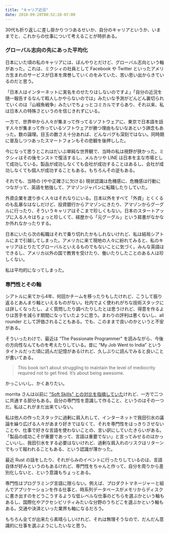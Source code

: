 ```yaml
---
title: "キャリア近況"
date: 2018-09-28T00:52:28-07:00
---
```

30代も折り返しに差し掛かりつつあるせいか、自分のキャリアというか、いままでと、これからの仕事について考えることが時折ある。

### グローバル志向の先にあった平均化

日本にいた頃の私のキャリアには、ぼんやりとだけど、グローバル志向という軸があった。これは、ミクシィの社員として Facebook や Twitter といったアメリカ生まれのサービスが日本を席巻していくのをみていた、苦い思い出からきているのだと思う。

「日本人はインターネットに実名をのせたりはしないのですよ」「自分の近況を随一報告するなんて暇人しかやらないのでは」みたいな予測がどんどん裏切られていくのは『山椒魚戦争』みたいでちょっとコミカルですらあり、それ以来、私は日本人の特殊さというのを信じきれずにいる。

一方で、世界中から人々が集まって作ってるソフトウェアに、東京で日本語を話す人々が集まって作っているソフトウェアが勝つ理由もないなあという諦念もあった。数の論理。目玉の数さえ十分あれば、どんなバグも深刻ではない。同時期に普及しつつあったスマートフォンもその悲観を後押しした。

今になって思うとこれはだいぶ単純な世界観で、当時の私は視野が狭かった。ミクシィはその後モンストで復活するし、メルカリや LINE は日本を主な市場として成功している。製品が成功しなくても会社が成功することはあるし、会社が成功しなくても個人が成功することもある。もちろんその逆もある。

それでも、当時の (やや正確さに欠ける) 現状認識は危機感に、危機感は行動につながって、英語を勉強して、アマゾンジャパンに転職したりしていた。

外資企業を渡り歩く人々はそれなりにいる。日本以外をすべて「外資」とくくるのも乱暴なはなしだけど、投資銀行からアマゾンにきたり、アマゾンからグーグルに行ったり、そういうキャリアはそこまで珍しくもない。日本のスタートアップに入る人々はちょっと珍しくて、経歴から「元グーグル」という肩書がなかなか外れなかったりする。

日本にいたら次の転職はそれで乗り切れたかもしれないけれど、私は結局シアトルにまで引越してしまった。アメリカに来て現地の人々に紛れてみると、私のキャリアはとりたてグローバルといえるものでもないことに気づく。みんな英語はできるし、アメリカ以外の国で教育を受けたり、働いたりしたことのある人は珍しくない。

私は平均的になってしまった。

### 専門性とその軸

シアトルに来てから4年、何回かチームを移ったりもしたけれど、こうして振り返るとあんまり軸といえるものがない。社内でよく使われがちな技術スタックには詳しくなったし、よく質問したり調べたりしたとは思うけれど、得意を作るよりは苦手を減らす期間になっていたように思う。まわりの評判は悪くないし、all rounder として評価されることもある。でも、このままで良いのかというと不安がある。

そういったわけで、最近は “The Passionate Programmer" を読みながら、今後の方向性なんてものを考えたりしている。昔に “My Job Went to India” というタイトルだった頃に読んだ記憶があるけれど、久しぶりに読んでみると良いことが書いてある。

> This book isn’t about struggling to maintain the level of mediocrity required not to get fired. It’s about being awesome.

かっこいいし、かくありたい。

morrita さんは以前に ["Soft Skills" との対比を指摘していた][1]けれど、一方で二つに共通する部分もある。自分の専門性を意識して作ること、というのはその一つだ。私はこれがまだ出来ていない。

私は他人の作ったスタックに過剰に肩入れして、インターネットで我田引水の議論を繰り広げる人々があまり好きではなくて、それを専門性をはっきりさせないことや、仕事で好きな言語を使わないことの、言い訳にしていたきらいがある。「製品の成功こそが重要であって、言語は重要でない」と言ってみせるのはかっこいいし、我田引水をする必要はないけれど、過剰な肩入れのリスクはリターンでもって報われることもある、という認識が薄かった。

最近 Rust の話をしたり、それがらみのイベントに行ったりしているのは、言語自体が好みというのもあるけれど、専門性をちゃんと作って、自分を周りから差別化しないと、という意識もちょっとある。

専門性はプログラミング言語に限らない。例えば、プロダクトマネージャーと組んでアプリケーションを作る仕事と、時系列データベースがメモリからディスクに書き出すのをどうこうするような低レベルな仕事のどちらを選ぶかという軸もあるし、国際化やアクセシビリティみたいな分野のうちどこを選ぶかという軸もある。交通や決済といった業界も軸になるだろう。

もちろん全てが出来たら素晴らしいけれど、それは無理そうなので、だんだん意識的に仕事を選ぶようにしたいなと思う。

[1]: https://bellflower.dodgson.org/soft-skills-を読んだ-2e64c7ee2747


